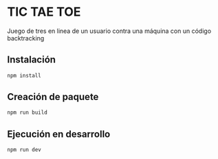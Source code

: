 # TIC TAE TOE
Juego de tres en linea de un usuario contra una máquina con un código backtracking

## Instalación
```bash
npm install
```

## Creación de paquete
```bash
npm run build
```

## Ejecución en desarrollo
```bash
npm run dev
```
